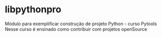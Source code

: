 # libpythonpro
Módulo para exemplificar construção de projeto Python - curso Pytools
Nesse curso é ensinado como contribuir com projetos openSource
